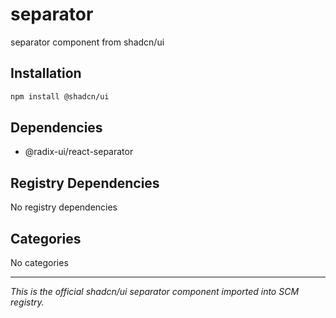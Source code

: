 # separator

separator component from shadcn/ui

## Installation

```bash
npm install @shadcn/ui
```

## Dependencies

- @radix-ui/react-separator

## Registry Dependencies

No registry dependencies

## Categories

No categories

---

*This is the official shadcn/ui separator component imported into SCM registry.*
